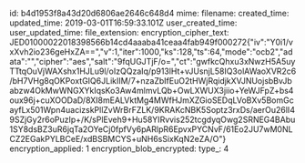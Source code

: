 id: b4d1953f8a43d20d6806ae2646c648d4
mime: 
filename: 
created_time: 
updated_time: 2019-03-01T16:59:33.101Z
user_created_time: 
user_updated_time: 
file_extension: 
encryption_cipher_text: JED01000022018398566b14cd4aaaba41ceaa4fab949f000272{"iv":"Y0i1/vxXvh2io236geHxZA==","v":1,"iter":1000,"ks":128,"ts":64,"mode":"ocb2","adata":"","cipher":"aes","salt":"9fqUGJTjF/o=","ct":"gwfkcQhxu3xNwzH5A5uyTTtqOuVjWAXshx1HJLu9l/oIzQQzaIq/p913lHt+vJUsnjL58IQ3olAWaoXVR2c6/bH7VHg8qOKPoxtGIQ6JLikIIM/7+nzaZbIfEuO2tHWjRqidjkXVJNUojsbBvJbabzw4OkMwWNGXYkIqsKo3Aw4mlmvLQb+OwLXWUX3jiio+YeWJFpZ+bs4oux96j+cuXOODaD/8XI8mEALVktMg4MWfHJmXZGioSEDqLVoBXv5BomGcayfLx501Wpn4uacizskPllZvWrBrFZLK/9KRAKcNBK5Soptz3rxDs/aerOu26lI49SZjGy2r6oPuzIp+/K/sPlEveh9+Hu58YIRvvis252tcgdyqOwg2SRNEG4BAbu1SY8dsBZ3uR6jqTa2OYeCj0fpfVy6pARlpR6EpvxPYCNvF/61Eo2JU7wM0NLCZ2EGakPYLBCeE/xdBSBMCYS+uNH6sSixKqN2eZA/O"}
encryption_applied: 1
encryption_blob_encrypted: 
type_: 4